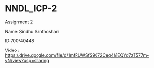# NNDL_ICP-2

Assignment 2

Name: Sindhu Santhosham

ID:700740448

Video : https://drive.google.com/file/d/1mfRUWSfS9072Ceq4h1EQYd7zT577m-vN/view?usp=sharing

